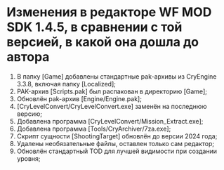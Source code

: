 # Изменения в редакторе WF MOD SDK 1.4.5, в сравнении с той версией, в какой она дошла до автора

1. В папку \[Game\] добавлены стандартные pak-архивы из CryEngine 3.3.8, включая папку \[Localized\];
2. PAK-архив \[Scripts.pak\] был распакован в директорию \[Game\];
3. Обновлён pak-архив \[Engine/Engine.pak\];
4. \[CryLevelConvert/CryLevelConvert.exe\] заменён на последнюю версию;
5. Добавлена программа \[CryLevelConvert/Mission_Extract.exe\];
6. Добавлена программа \[Tools/CryArchiver/7za.exe\];
7. Скрипт сущности \[ShootingTarget\] обновлён до версии 2024 года;
8. Удалены необязательные файлы, оставлен только сам редактор;
9. Обновлён стандартный TOD для лучшей видимости при создании уровня;
